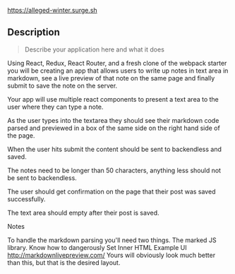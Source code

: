 https://alleged-winter.surge.sh
## Description

> Describe your application here and what it does


Using React, Redux, React Router, and a fresh clone of the webpack starter you will be creating an app that allows users to write up notes in text area in markdown, see a live preview of that note on the same page and finally submit to save the note on the server.

Your app will use multiple react components to present a text area to the user where they can type a note.

As the user types into the textarea they should see their markdown code parsed and previewed in a box of the same side on the right hand side of the page.

When the user hits submit the content should be sent to backendless and saved.

The notes need to be longer than 50 characters, anything less should not be sent to backendless.

The user should get confirmation on the page that their post was saved successfully.

The text area should empty after their post is saved.

Notes

To handle the markdown parsing you'll need two things.
The marked JS library.
Know how to dangerously Set Inner HTML
Example UI http://markdownlivepreview.com/
Yours will obviously look much better than this, but that is the desired layout.
